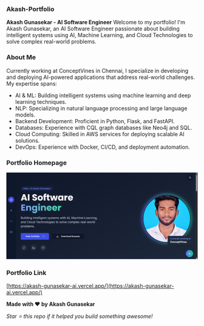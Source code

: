 ### Akash-Portfolio
**Akash Gunasekar - AI Software Engineer**
Welcome to my portfolio! I'm Akash Gunasekar, an AI Software Engineer passionate about building intelligent systems using AI, Machine Learning, and Cloud Technologies to solve complex real-world problems.


### About Me
Currently working at ConceptVines in Chennai, I specialize in developing and deploying AI-powered applications that address real-world challenges. My expertise spans:

* AI & ML: Building intelligent systems using machine learning and deep learning techniques.
* NLP: Specializing in natural language processing and large language models.
* Backend Development: Proficient in Python, Flask, and FastAPI.
* Databases: Experience with CQL graph databases like Neo4j and SQL.
* Cloud Computing: Skilled in AWS services for deploying scalable AI solutions.
* DevOps: Experience with Docker, CI/CD, and deployment automation.

### Portfolio Homepage

![Portfolio Home Page](./public/images/Profile%20Home%20page.png)

### Portfolio Link 

[https://akash-gunasekar-ai.vercel.app/](https://akash-gunasekar-ai.vercel.app/)


**Made with ❤️ by Akash Gunasekar**

_Star ⭐ this repo if it helped you build something awesome!_

